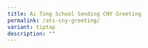 ```yaml
---
title: Ai Tong School Sending CNY Greeting
permalink: /ats-cny-greeting/
variant: tiptap
description: ""
---
```

<p></p>